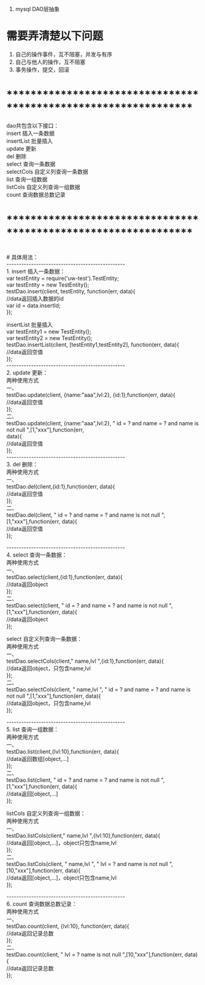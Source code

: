 1. mysql DAO层抽象<br>

# 需要弄清楚以下问题
1. 自己的操作事件，互不阻塞，并发与有序
2. 自己与他人的操作，互不阻塞
3. 事务操作，提交，回滚
# ***************************************************************<br>
dao共包含以下接口：<br>
insert  插入一条数据<br>
insertList  批量插入<br>
update  更新<br>
del   删除<br>
select  查询一条数据<br>
selectCols  自定义列查询一条数据<br>
list    查询一组数据<br>
listCols 自定义列查询一组数据<br>
count   查询数据总数记录<br>
# ***************************************************************<br>
<br>
# 具体用法：<br>
------------------------------------------------<br>
1. insert   插入一条数据：<br>
var testEntity = require('uw-test').TestEntity;<br>
var testEntity = new TestEntity();<br>
testDao.insert(client, testEntity, function(err, data){<br>
    //data返回插入数据的id<br>
    var id = data.insertId;<br>
});<br>

insertList  批量插入<br>
var testEntity1 = new TestEntity();<br>
var testEntity2 = new TestEntity();<br>
testDao.insertList(client, [testEntity1,testEntity2], function(err, data){<br>
    //data返回空值<br>
});<br>
------------------------------------------------<br>
2. update  更新：<br>
两种使用方式<br>
一、<br>
testDao.update(client, {name:"aaa",lvl:2}, {id:1},function(err, data){<br>
    //data返回空值<br>
});<br>
二、<br>
testDao.update(client, {name:"aaa",lvl:2}, " id = ? and name = ? and name is not null ",[1,"xxx"],function(err,<br> data){<br>
    //data返回空值<br>
});<br>
------------------------------------------------<br>
3. del   删除：<br>
两种使用方式<br>
一、<br>
testDao.del(client,{id:1},function(err, data){<br>
    //data返回空值<br>
});<br>
二、<br>
testDao.del(client,  " id = ? and name = ? and name is not null ",[1,"xxx"],function(err, data){<br>
    //data返回空值<br>
});<br>

------------------------------------------------<br>
4. select  查询一条数据：<br>
两种使用方式<br>
一、<br>
testDao.select(client,{id:1},function(err, data){<br>
    //data返回object<br>
});<br>
二、<br>
testDao.select(client,  " id = ? and name = ? and name is not null ",[1,"xxx"],function(err, data){<br>
    //data返回object<br>
});<br>

select  自定义列查询一条数据：<br>
两种使用方式<br>
一、<br>
testDao.selectCols(client," name,lvl ",{id:1},function(err, data){<br>
    //data返回object，只包含name,lvl<br>
});<br>
二、<br>
testDao.selectCols(client, " name,lvl ", " id = ? and name = ? and name is not null ",[1,"xxx"],function(err, data){<br>
    //data返回object，只包含name,lvl<br>
});<br>

------------------------------------------------<br>
5. list  查询一组数据：<br>
两种使用方式<br>
一、<br>
testDao.list(client,{lvl:10},function(err, data){<br>
    //data返回数组[object,...]<br>
});<br>
二、<br>
testDao.list(client,  " id = ? and name = ? and name is not null ",[1,"xxx"],function(err, data){<br>
    //data返回[object,...]<br>
});<br>

listCols  自定义列查询一组数据：<br>
两种使用方式<br>
一、<br>
testDao.listCols(client," name,lvl ",{lvl:10},function(err, data){<br>
    //data返回[object,...]，object只包含name,lvl<br>
});<br>
二、<br>
testDao.listCols(client, " name,lvl ", " lvl = ? and name is not null ",[10,"xxx"],function(err, data){<br>
    //data返回[object,...]，object只包含name,lvl<br>
});<br>

------------------------------------------------<br>
6. count   查询数据总数记录：<br>
两种使用方式<br>
一、<br>
testDao.count(client, {lvl:10}, function(err, data){<br>
    //data返回记录总数<br>
});<br>
二、<br>
testDao.count(client, " lvl = ?  name is not null ",[10,"xxx"],function(err, data){<br>
    //data返回记录总数<br>
});<br>